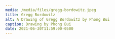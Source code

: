 ```yaml
---
media: /media/files/gregg-bordowitz.jpeg
title: Gregg Bordowitz
alt: A Drawing of Gregg Bordowitz by Phong Bui
caption: Drawing by Phong Bui
date: 2021-06-30T11:59:00-0500
---
```

